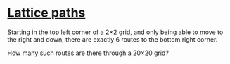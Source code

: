 # [Lattice paths](https://projecteuler.net/problem=15)

Starting in the top left corner of a 2×2 grid,
and only being able to move to the right and down,
there are exactly 6 routes to the bottom right corner.

How many such routes are there through a 20×20 grid?
